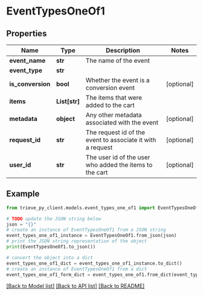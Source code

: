 # EventTypesOneOf1


## Properties

Name | Type | Description | Notes
------------ | ------------- | ------------- | -------------
**event_name** | **str** | The name of the event | 
**event_type** | **str** |  | 
**is_conversion** | **bool** | Whether the event is a conversion event | [optional] 
**items** | **List[str]** | The items that were added to the cart | 
**metadata** | **object** | Any other metadata associated with the event | [optional] 
**request_id** | **str** | The request id of the event to associate it with a request | [optional] 
**user_id** | **str** | The user id of the user who added the items to the cart | [optional] 

## Example

```python
from trieve_py_client.models.event_types_one_of1 import EventTypesOneOf1

# TODO update the JSON string below
json = "{}"
# create an instance of EventTypesOneOf1 from a JSON string
event_types_one_of1_instance = EventTypesOneOf1.from_json(json)
# print the JSON string representation of the object
print(EventTypesOneOf1.to_json())

# convert the object into a dict
event_types_one_of1_dict = event_types_one_of1_instance.to_dict()
# create an instance of EventTypesOneOf1 from a dict
event_types_one_of1_form_dict = event_types_one_of1.from_dict(event_types_one_of1_dict)
```
[[Back to Model list]](../README.md#documentation-for-models) [[Back to API list]](../README.md#documentation-for-api-endpoints) [[Back to README]](../README.md)


